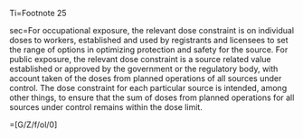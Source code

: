 Ti=Footnote 25

sec=For occupational exposure, the relevant dose constraint is on individual doses to workers, established and used by registrants and licensees to set the range of options in optimizing protection and safety for the source. For public exposure, the relevant dose constraint is a source related value established or approved by the government or the regulatory body, with account taken of the doses from planned operations of all sources under control. The dose constraint for each particular source is intended, among other things, to ensure that the sum of doses from planned operations for all sources under control remains within the dose limit.

=[G/Z/f/ol/0]
